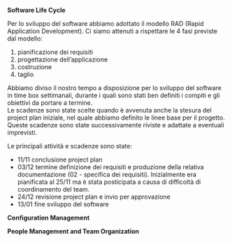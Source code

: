 **Software Life Cycle**

Per lo sviluppo del software abbiamo adottato il modello RAD (Rapid Application Development). Ci siamo attenuti a rispettare le 4 fasi previste dal modello:

1. pianificazione dei requisiti  
2. progettazione dell’applicazione   
3. costruzione  
4. taglio 

Abbiamo diviso il nostro tempo a disposizione per lo sviluppo del software in time box settimanali, durante i quali sono stati ben definiti i compiti e gli obiettivi da portare a termine.  
Le scadenze sono state scelte quando è avvenuta anche la stesura del project plan iniziale, nel quale abbiamo definito le linee base per il progetto.   
Queste scadenze sono state successivamente riviste e adattate a  eventuali imprevisti.

Le principali attività e scadenze sono state:

- 11/11 conclusione project plan  
- 03/12 termine definizione dei requisiti e produzione della relativa documentazione (02 - specifica dei requisiti). Inizialmente era pianificata al 25/11 ma è stata posticipata a causa di difficoltà di coordinamento del team.  
- 24/12 revisione project plan e invio per approvazione  
- 13/01 fine sviluppo del software 

**Configuration Management**

**People Management and Team Organization**
